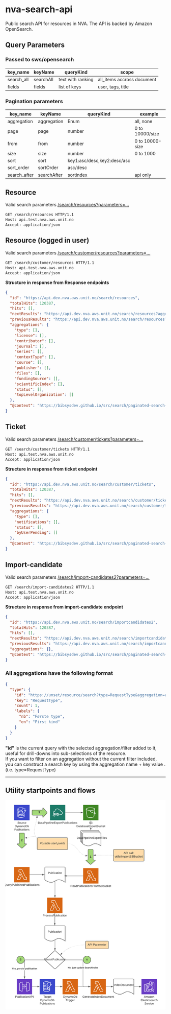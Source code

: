 # nva-search-api

Public search API for resources in NVA. The API is backed by Amazon OpenSearch.

## Query Parameters

### Passed to sws/opensearch

| key_name   | keyName   | queryKind         | scope                      |
|------------|-----------|-------------------|----------------------------|
| search_all | searchAll | text with ranking | all_items accross document |
| fields     | fields    | list of keys      | user, tags, title          |

### Pagination parameters

| key_name     | keyName     | queryKind                   | example         |
|--------------|-------------|-----------------------------|-----------------|
| aggregation  | aggregation | Enum                        | all, none       |
| page         | page        | number                      | 0 to 10000/size |
| from         | from        | number                      | 0 to 10000-size |
| size         | size        | number                      | 0 to 1000       |
| sort         | sort        | key1:asc/desc,key2:desc/asc |                 |
| sort_order   | sortOrder   | asc/desc                    |                 |
| search_after | searchAfter | sortindex                   | api only        |

## Resource

Valid search parameters
[/search/resources?parameters=...](search-commons/src/main/java/no/unit/nva/search2/resource.md)

```http request
GET /search/resources HTTP/1.1
Host: api.test.nva.aws.unit.no
Accept: application/json
```

## Resource (logged in user)

Valid search parameters
[/search/customer/resources?parameters=...](search-commons/src/main/java/no/unit/nva/search2/resource.md)

```http request
GET /search/customer/resources HTTP/1.1
Host: api.test.nva.aws.unit.no
Accept: application/json
```

**Structure in response from Response endpoints**

```JSON
{
  "id": "https://api.dev.nva.aws.unit.no/search/resources",
  "totalHits": 120387,
  "hits": [],
  "nextResults": "https://api.dev.nva.aws.unit.no/search/resources?aggregation=all&size=10&from=20",
  "previousResults": "https://api.dev.nva.aws.unit.no/search/resources?aggregation=all&size=10&from=0",
  "aggregations": {
    "type": [],
    "license": [],
    "contributor": [],
    "journal": [],
    "series": [],
    "contextType": [],
    "course": [],
    "publisher": [],
    "files": [],
    "fundingSource": [],
    "scientificIndex": [],
    "status": [],
    "topLevelOrganization": []
  },
  "@context": "https://bibsysdev.github.io/src/search/paginated-search-result.json"
}
```

## Ticket

Valid search parameters
[/search/customer/tickets?parameters=...](search-commons/src/main/java/no/unit/nva/search2/ticket.md)

```http request
GET /search/customer/tickets HTTP/1.1
Host: api.test.nva.aws.unit.no
Accept: application/json
```

**Structure in response from ticket endpoint**

```JSON
{
  "id": "https://api.dev.nva.aws.unit.no/search/customer/tickets",
  "totalHits": 120387,
  "hits": [],
  "nextResults": "https://api.dev.nva.aws.unit.no/search/customer/tickets?aggregation=all&size=10&from=20",
  "previousResults": "https://api.dev.nva.aws.unit.no/search/customer/tickets?aggregation=all&size=10&from=0",
  "aggregations": {
    "type": [],
    "notifications": [],
    "status": [],
    "byUserPending": []
  },
  "@context": "https://bibsysdev.github.io/src/search/paginated-search-result.json"
}
```

## Import-candidate

Valid search parameters
[/search/import-candidates2?parameters=...](search-commons/src/main/java/no/unit/nva/search2/importCandidate.md)

```http request
GET /search/import-candidates2 HTTP/1.1
Host: api.test.nva.aws.unit.no
Accept: application/json
```


**Structure in response from import-candidate endpoint**

```JSON
{
  "id": "https://api.dev.nva.aws.unit.no/search/importcandidates2",
  "totalHits": 120387,
  "hits": [],
  "nextResults": "https://api.dev.nva.aws.unit.no/search/importcandidates2?aggregation=all&size=10&from=20",
  "previousResults": "https://api.dev.nva.aws.unit.no/search/importcandidates2?aggregation=all&size=10&from=0",
  "aggregations": {},
  "@context": "https://bibsysdev.github.io/src/search/paginated-search-result.json"
}
```

### All aggregations have the following format

```JSON
{
  "type": {
    "id": "https://unset/resource/search?type=RequestType&aggregation=all&size=10&from=0",
    "key": "RequestType",
    "count": 1,
    "labels": {
      "nb": "Første type",
      "en": "First kind"
    }
  }
}
```

**"id"** is the current query with the selected aggregation/filter added to it, useful for drill-downs into
sub-selections of the resource.    
If you want to filter on an aggregation without the current filter included, you can construct a search key by using the
aggregation name + key value .
(i.e. type=RequestType)
  
---

## Utility startpoints and flows ###
![](utilities_flow.png)
